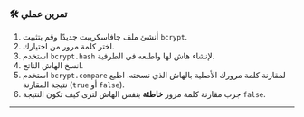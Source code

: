 ### 🛠️ تمرين عملي
1.  أنشئ ملف جافاسكريبت جديدًا وقم بتثبيت `bcrypt`.
2.  اختر كلمة مرور من اختيارك.
3.  استخدم `bcrypt.hash` لإنشاء هاش لها واطبعه في الطرفية.
4.  انسخ الهاش الناتج.
5.  استخدم `bcrypt.compare` لمقارنة كلمة مرورك الأصلية بالهاش الذي نسخته. اطبع نتيجة المقارنة (`true` أو `false`).
6.  جرب مقارنة كلمة مرور **خاطئة** بنفس الهاش لترى كيف تكون النتيجة `false`.

---
